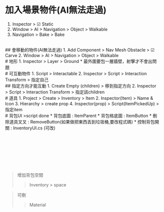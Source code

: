 # 加入場景物件(AI無法走過)
1. Inspector > ☑ Static  
2. Window > AI > Navigation > Object > Walkable  
3. Navigation > Bake > Bake  
<br/>
## 會移動的物件(AI無法走過)
1. Add Component > Nav Mesh Obstacle > ☑ Carve  
2. Window > AI > Navigation > Object > Walkable  
<br/>
# 地形
1. Inspector > Layer > Ground
* 最外圍要包一層牆壁，射擊才不會出問題
<br/>
# 可互動物件
1. Script > Interactable  
2. Inspector > Script > Interaction Transform > 指定自己
<br/>
## 指定方向才能互動
1. Create Empty (children) > 移到指定方向
2. Inspector > Script > Interaction Transform > 指定該children  
<br/>
# 道具
1. Project > Create > Inventory > Item  
2. Inspector(Item) > Name & Icon
3. Hierarchy > create prop 
4. Inspector(prop) > Script(ItemPickedUp) > 指定item   
<br/>
# 背包UI
>script done
* 背包底圖 : ItemParent
* 背包格底圖 : ItemButton
* 刪除道具叉叉 : RemoveButton(如果做把東西丟到垃圾桶,要改程式碼)  
* 控制背包開關 : InventoryUI.cs (可改)
<br/>
<br/>
<br/>
<br/>
<br/>
<br/>
<br/>
<br/>





>增加背包空間  
>>Inventory > space 

>可刪
>>Material
